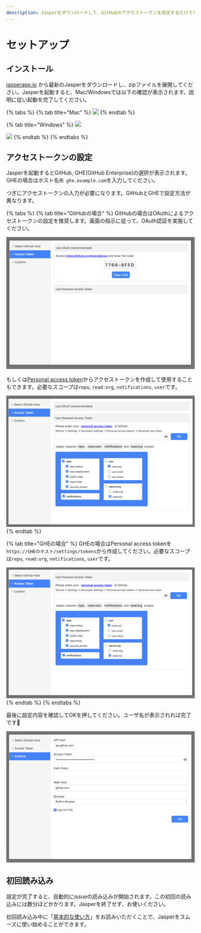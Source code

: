 ```yaml
---
description: Jasperをダウンロードして、GitHubのアクセストークンを設定するだけですぐに使用できます。
---
```


# セットアップ

## インストール <a href="#install" id="install"></a>

[jasperapp.io](https://jasperapp.io/) から最新のJasperをダウンロードし、zipファイルを展開してください。Jasperを起動すると、Mac/Windowsでは以下の確認が表示されます。説明に従い起動を完了してください。

{% tabs %}
{% tab title="Mac" %}
![](../.gitbook/assets/02\_mac.png)
{% endtab %}

{% tab title="Windows" %}
![](../.gitbook/assets/02\_windows1.png)

![](../.gitbook/assets/02\_windows2.png)
{% endtab %}
{% endtabs %}

## アクセストークンの設定 <a href="#access-token" id="access-token"></a>

Jasperを起動するとGitHub, GHE(GitHub Enterprise)の選択が表示されます。GHEの場合はホスト名`例 ghe.example.com`を入力してください。

つぎにアクセストークンの入力が必要になります。GitHubとGHEで設定方法が異なります。

{% tabs %}
{% tab title="GitHubの場合" %}
GitHubの場合はOAuthによるアクセストークンの設定を推奨します。画面の指示に従って、OAuth認証を実施してください。

![](<../.gitbook/assets/Screen Shot 2022-08-16 at 16.27.19.png>)

もしくは[Personal access token](https://github.com/settings/tokens)からアクセストークンを作成して使用することもできます。必要なスコープは`repo`, `read:org`, `notifications`, `user`です。&#x20;

![](<../.gitbook/assets/Screen Shot 2022-08-16 at 16.31.19 (1).png>)
{% endtab %}

{% tab title="GHEの場合" %}
GHEの場合はPersonal access tokenを`https://GHEのホスト/settings/tokens`から作成してください。必要なスコープは`repo`, `read:org`, `notifications`, `user`です。&#x20;

![](<../.gitbook/assets/Screen Shot 2022-08-16 at 16.34.08.png>)
{% endtab %}
{% endtabs %}

最後に設定内容を確認してOKを押してください。ユーザ名が表示されれば完了です🎉

![](<../.gitbook/assets/Screen Shot 2022-08-16 at 16.41.32.png>)

## 初回読み込み <a href="#initial-loading" id="initial-loading"></a>

設定が完了すると、自動的にissueの読み込みが開始されます。この初回の読み込みには数分ほどかかります。Jasperを終了せず、お使いください。

初回読み込み中に「[基本的な使い方](basic-usage.md)」をお読みいただくことで、Jasperをスムーズに使い始めることができます。
